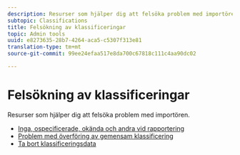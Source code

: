 ```yaml
---
description: Resurser som hjälper dig att felsöka problem med importören.
subtopic: Classifications
title: Felsökning av klassificeringar
topic: Admin tools
uuid: e8273635-28b7-4264-aca5-c5307f313e81
translation-type: tm+mt
source-git-commit: 99ee24efaa517e8da700c67818c111c4aa90dc02

---
```



# Felsökning av klassificeringar

Resurser som hjälper dig att felsöka problem med importören.

* [Inga, ospecificerade, okända och andra vid rapportering](/help/technotes/unspecified.md)
* [Problem med överföring av gemensam klassificering](http://helpx.adobe.com/analytics/kb/common-saint-upload-issues.html)
* [Ta bort klassificeringsdata](/help/components/c-classifications2/c-classifications-importer/t-delete-classification-data.md)

